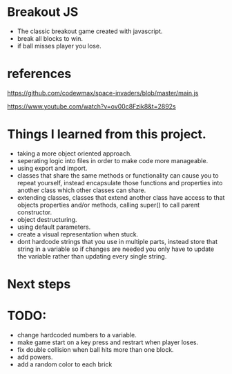 # Breakout JS

- The classic breakout game created with javascript.
- break all blocks to win.
- if ball misses player you lose.

# references

https://github.com/codewmax/space-invaders/blob/master/main.js

https://www.youtube.com/watch?v=ov00c8Fzik8&t=2892s

# Things I learned from this project.

- taking a more object oriented approach.
- seperating logic into files in order to make code more manageable.
- using export and import.
- classes that share the same methods or functionality can cause you to repeat yourself, instead encapsulate those functions and properties into another class which other classes can share.
- extending classes, classes that extend another class have access to that objects properties and/or methods, calling super() to call parent constructor.
- object destructuring.
- using default parameters.
- create a visual representation when stuck.
- dont hardcode strings that you use in multiple parts, instead store that string in a variable so if changes are needed you only have to update the variable rather than updating every single string.

# Next steps

# TODO:

- change hardcoded numbers to a variable.
- make game start on a key press and restrart when player loses.
- fix double collision when ball hits more than one block.
- add powers.
- add a random color to each brick
